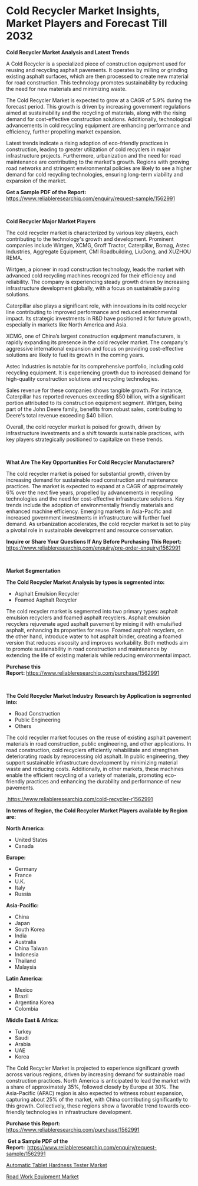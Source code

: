 <p><h1>Cold Recycler Market Insights, Market Players and Forecast Till 2032</h1></p><p><strong>Cold Recycler Market Analysis and Latest Trends</strong></p>
<p><p>A Cold Recycler is a specialized piece of construction equipment used for reusing and recycling asphalt pavements. It operates by milling or grinding existing asphalt surfaces, which are then processed to create new material for road construction. This technology promotes sustainability by reducing the need for new materials and minimizing waste.</p><p>The Cold Recycler Market is expected to grow at a CAGR of 5.9% during the forecast period. This growth is driven by increasing government regulations aimed at sustainability and the recycling of materials, along with the rising demand for cost-effective construction solutions. Additionally, technological advancements in cold recycling equipment are enhancing performance and efficiency, further propelling market expansion.</p><p>Latest trends indicate a rising adoption of eco-friendly practices in construction, leading to greater utilization of cold recyclers in major infrastructure projects. Furthermore, urbanization and the need for road maintenance are contributing to the market's growth. Regions with growing road networks and stringent environmental policies are likely to see a higher demand for cold recycling technologies, ensuring long-term viability and expansion of the market.</p></p>
<p><strong>Get a Sample PDF of the Report:&nbsp;</strong> <a href="https://www.reliableresearchiq.com/enquiry/request-sample/1562991?utm_campaign=1834&utm_medium=2&utm_source=Github&utm_content=ia&utm_term=16022025&utm_id=cold-recycler">https://www.reliableresearchiq.com/enquiry/request-sample/1562991</a></p>
<p>&nbsp;</p>
<p><strong>Cold Recycler Major Market Players</strong></p>
<p><p>The cold recycler market is characterized by various key players, each contributing to the technology's growth and development. Prominent companies include Wirtgen, XCMG, Groff Tractor, Caterpillar, Bomag, Astec Industries, Aggregate Equipment, CMI Roadbuilding, LiuGong, and XUZHOU REMA.</p><p>Wirtgen, a pioneer in road construction technology, leads the market with advanced cold recycling machines recognized for their efficiency and reliability. The company is experiencing steady growth driven by increasing infrastructure development globally, with a focus on sustainable paving solutions. </p><p>Caterpillar also plays a significant role, with innovations in its cold recycler line contributing to improved performance and reduced environmental impact. Its strategic investments in R&D have positioned it for future growth, especially in markets like North America and Asia.</p><p>XCMG, one of China’s largest construction equipment manufacturers, is rapidly expanding its presence in the cold recycler market. The company's aggressive international expansion and focus on providing cost-effective solutions are likely to fuel its growth in the coming years.</p><p>Astec Industries is notable for its comprehensive portfolio, including cold recycling equipment. It is experiencing growth due to increased demand for high-quality construction solutions and recycling technologies.</p><p>Sales revenue for these companies shows tangible growth. For instance, Caterpillar has reported revenues exceeding $50 billion, with a significant portion attributed to its construction equipment segment. Wirtgen, being part of the John Deere family, benefits from robust sales, contributing to Deere's total revenue exceeding $40 billion. </p><p>Overall, the cold recycler market is poised for growth, driven by infrastructure investments and a shift towards sustainable practices, with key players strategically positioned to capitalize on these trends.</p></p>
<p>&nbsp;</p>
<p><strong>What Are The Key Opportunities For Cold Recycler Manufacturers?</strong></p>
<p><p>The cold recycler market is poised for substantial growth, driven by increasing demand for sustainable road construction and maintenance practices. The market is expected to expand at a CAGR of approximately 6% over the next five years, propelled by advancements in recycling technologies and the need for cost-effective infrastructure solutions. Key trends include the adoption of environmentally friendly materials and enhanced machine efficiency. Emerging markets in Asia-Pacific and increased government investments in infrastructure will further fuel demand. As urbanization accelerates, the cold recycler market is set to play a pivotal role in sustainable development and resource conservation.</p></p>
<p><strong>Inquire or Share Your Questions If Any Before Purchasing This Report:</strong> <a href="https://www.reliableresearchiq.com/enquiry/pre-order-enquiry/1562991?utm_campaign=1834&utm_medium=2&utm_source=Github&utm_content=ia&utm_term=16022025&utm_id=cold-recycler">https://www.reliableresearchiq.com/enquiry/pre-order-enquiry/1562991</a></p>
<p>&nbsp;</p>
<p><strong>Market Segmentation</strong></p>
<p><strong>The Cold Recycler Market Analysis by types is segmented into:</strong></p>
<p><ul><li>Asphalt Emulsion Recycler</li><li>Foamed Asphalt Recycler</li></ul></p>
<p><p>The cold recycler market is segmented into two primary types: asphalt emulsion recyclers and foamed asphalt recyclers. Asphalt emulsion recyclers rejuvenate aged asphalt pavement by mixing it with emulsified asphalt, enhancing its properties for reuse. Foamed asphalt recyclers, on the other hand, introduce water to hot asphalt binder, creating a foamed version that reduces viscosity and improves workability. Both methods aim to promote sustainability in road construction and maintenance by extending the life of existing materials while reducing environmental impact.</p></p>
<p><strong>Purchase this Report:&nbsp;</strong><a href="https://www.reliableresearchiq.com/purchase/1562991?utm_campaign=1834&utm_medium=2&utm_source=Github&utm_content=ia&utm_term=16022025&utm_id=cold-recycler">https://www.reliableresearchiq.com/purchase/1562991</a></p>
<p>&nbsp;</p>
<p><strong>The Cold Recycler Market Industry Research by Application is segmented into:</strong></p>
<p><ul><li>Road Construction</li><li>Public Engineering</li><li>Others</li></ul></p>
<p><p>The cold recycler market focuses on the reuse of existing asphalt pavement materials in road construction, public engineering, and other applications. In road construction, cold recyclers efficiently rehabilitate and strengthen deteriorating roads by reprocessing old asphalt. In public engineering, they support sustainable infrastructure development by minimizing material waste and reducing costs. Additionally, in other markets, these machines enable the efficient recycling of a variety of materials, promoting eco-friendly practices and enhancing the durability and performance of new pavements.</p></p>
<p><a href="https://www.reliableresearchiq.com/cold-recycler-r1562991?utm_campaign=1834&utm_medium=2&utm_source=Github&utm_content=ia&utm_term=16022025&utm_id=cold-recycler">&nbsp;https://www.reliableresearchiq.com/cold-recycler-r1562991</a></p>
<p><strong>In terms of Region, the Cold Recycler Market Players available by Region are:</strong></p>
<p>
    <p> <strong> North America: </strong>
        <ul>
            <li>United States</li>
            <li>Canada</li>
        </ul>
        </p> 
    <p> <strong> Europe: </strong>
        <ul>
            <li>Germany</li>
            <li>France</li>
            <li>U.K.</li>
            <li>Italy</li>
            <li>Russia</li>
        </ul>
        </p> 
    <p> <strong> Asia-Pacific: </strong>
        <ul>
            <li>China</li>
            <li>Japan</li>
            <li>South Korea</li>
            <li>India</li>
            <li>Australia</li>
            <li>China Taiwan</li>
            <li>Indonesia</li>
            <li>Thailand</li>
            <li>Malaysia</li>
        </ul>
        </p> 
    <p> <strong> Latin America: </strong>
        <ul>
            <li>Mexico</li>
            <li>Brazil</li>
            <li>Argentina Korea</li>
            <li>Colombia</li>
        </ul>
        </p> 
    <p> <strong> Middle East & Africa: </strong>
        <ul>
            <li>Turkey</li>
            <li>Saudi</li>
            <li>Arabia</li>
            <li>UAE</li>
            <li>Korea</li>
        </ul>
    </p>
    </p>
<p><p>The Cold Recycler Market is projected to experience significant growth across various regions, driven by increasing demand for sustainable road construction practices. North America is anticipated to lead the market with a share of approximately 35%, followed closely by Europe at 30%. The Asia-Pacific (APAC) region is also expected to witness robust expansion, capturing about 25% of the market, with China contributing significantly to this growth. Collectively, these regions show a favorable trend towards eco-friendly technologies in infrastructure development.</p></p>
<p><strong>Purchase this Report: </strong><a href="https://www.reliableresearchiq.com/purchase/1562991?utm_campaign=1834&utm_medium=2&utm_source=Github&utm_content=ia&utm_term=16022025&utm_id=cold-recycler">https://www.reliableresearchiq.com/purchase/1562991</a></p>
<p>&nbsp;<strong>Get a Sample PDF of the Report:&nbsp;&nbsp;</strong><a href="https://www.reliableresearchiq.com/enquiry/request-sample/1562991?utm_campaign=1834&utm_medium=2&utm_source=Github&utm_content=ia&utm_term=16022025&utm_id=cold-recycler">https://www.reliableresearchiq.com/enquiry/request-sample/1562991</a></p>
<p><strong></strong></p>
<p><p><a href="https://github.com/storcweithzg/Market-Research-Report-List-1/blob/main/automatic-tablet-hardness-tester-market.md?utm_campaign=1834&utm_medium=2&utm_source=Github&utm_content=ia&utm_term=16022025&utm_id=cold-recycler">Automatic Tablet Hardness Tester Market</a></p><p><a href="https://github.com/seibttullyjh/Market-Research-Report-List-1/blob/main/road-work-equipment-market.md?utm_campaign=1834&utm_medium=2&utm_source=Github&utm_content=ia&utm_term=16022025&utm_id=cold-recycler">Road Work Equipment Market</a></p></p>